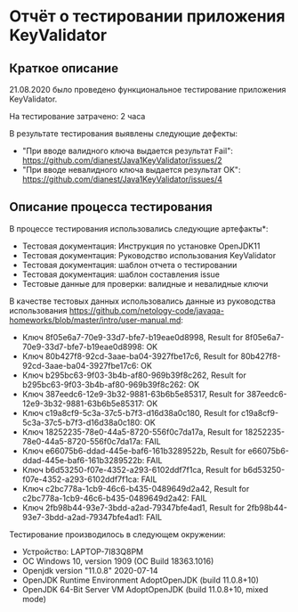# Отчёт о тестировании приложения KeyValidator

## Краткое описание

21.08.2020 было проведено функциональное тестирование приложения KeyValidator.

На тестирование затрачено: 2 часа

В результате тестирования выявлены следующие дефекты:
* "При вводе валидного ключа выдается результат Fail": https://github.com/dianest/Java1KeyValidator/issues/2
* "При вводе невалидного ключа выдается результат OK": https://github.com/dianest/Java1KeyValidator/issues/4

## Описание процесса тестирования

В процессе тестирования использовались следующие артефакты*:
* Тестовая документация: Инструкция по установке OpenJDK11 
* Тестовая документация: Руководство использования KeyValidator
* Тестовая документация: шаблон отчета о тестировании
* Тестовая документация: шаблон составления issue
* Тестовые данные для проверки: валидные и невалидные ключи


В качестве тестовых данных использовались данные из руководства использования https://github.com/netology-code/javaqa-homeworks/blob/master/intro/user-manual.md:
* Ключ 8f05e6a7-70e9-33d7-bfe7-b19eae0d8998, Result for 8f05e6a7-70e9-33d7-bfe7-b19eae0d8998: OK
* Ключ 80b427f8-92cd-3aae-ba04-3927fbe17c6, Result for 80b427f8-92cd-3aae-ba04-3927fbe17c6: OK
* Ключ b295bc63-9f03-3b4b-af80-969b39f8c262, Result for b295bc63-9f03-3b4b-af80-969b39f8c262: OK
* Ключ 387eedc6-12e9-3b32-9881-63b6b5e85317, Result for 387eedc6-12e9-3b32-9881-63b6b5e85317: OK
* Ключ c19a8cf9-5c3a-37c5-b7f3-d16d38a0c180, Result for c19a8cf9-5c3a-37c5-b7f3-d16d38a0c180: OK
* Ключ 18252235-78e0-44a5-8720-556f0c7da17a, Result for 18252235-78e0-44a5-8720-556f0c7da17a: FAIL
* Ключ e66075b6-ddad-445e-baf6-161b3289522b, Result for e66075b6-ddad-445e-baf6-161b3289522b: FAIL
* Ключ b6d53250-f07e-4352-a293-6102ddf7f1ca, Result for b6d53250-f07e-4352-a293-6102ddf7f1ca: FAIL
* Ключ c2bc778a-1cb9-46c6-b435-0489649d2a42, Result for c2bc778a-1cb9-46c6-b435-0489649d2a42: FAIL
* Ключ 2fb98b44-93e7-3bdd-a2ad-79347bfe4ad1, Result for 2fb98b44-93e7-3bdd-a2ad-79347bfe4ad1: FAIL


Тестирование производилось в следующем окружении:
* Устройство: LAPTOP-7I83Q8PM
* OC Windows 10, version 1909 (OC Build 18363.1016)
* Openjdk version "11.0.8" 2020-07-14
* OpenJDK Runtime Environment AdoptOpenJDK (build 11.0.8+10)
* OpenJDK 64-Bit Server VM AdoptOpenJDK (build 11.0.8+10, mixed mode)
